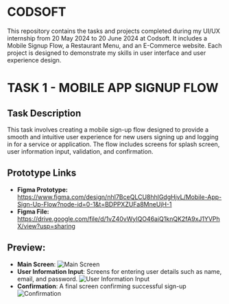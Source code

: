 # CODSOFT
This repository contains the tasks and projects completed during my UI/UX internship from 20 May 2024 to 20 June 2024 at Codsoft. It includes a Mobile Signup Flow, a Restaurant Menu, and an E-Commerce website. Each project is designed to demonstrate my skills in user interface and user experience design.

# TASK 1 - MOBILE APP SIGNUP FLOW

## Task Description
This task involves creating a mobile sign-up flow designed to provide a smooth and intuitive user experience for new users signing up and logging in for a service or application. The flow includes screens for splash screen, user information input, validation, and confirmation.

## Prototype Links
- **Figma Prototype:** https://www.figma.com/design/nhI7BceQLCU8hhlGdgHjvL/Mobile-App-Sign-Up-Flow?node-id=0-1&t=BDPPXZUFa8MneUjH-1
- **Figma File:** https://drive.google.com/file/d/1vZ40vWyIQO46aiQ1knQK2fA9xJ1YVPhX/view?usp=sharing

## Preview:
- **Main Screen**:
  ![Main Screen](https://private-user-images.githubusercontent.com/143437598/336159573-73899454-08fd-4516-88c8-5b64e3318a74.png?jwt=eyJhbGciOiJIUzI1NiIsInR5cCI6IkpXVCJ9.eyJpc3MiOiJnaXRodWIuY29tIiwiYXVkIjoicmF3LmdpdGh1YnVzZXJjb250ZW50LmNvbSIsImtleSI6ImtleTUiLCJleHAiOjE3MTc0MzU4NDQsIm5iZiI6MTcxNzQzNTU0NCwicGF0aCI6Ii8xNDM0Mzc1OTgvMzM2MTU5NTczLTczODk5NDU0LTA4ZmQtNDUxNi04OGM4LTViNjRlMzMxOGE3NC5wbmc_WC1BbXotQWxnb3JpdGhtPUFXUzQtSE1BQy1TSEEyNTYmWC1BbXotQ3JlZGVudGlhbD1BS0lBVkNPRFlMU0E1M1BRSzRaQSUyRjIwMjQwNjAzJTJGdXMtZWFzdC0xJTJGczMlMkZhd3M0X3JlcXVlc3QmWC1BbXotRGF0ZT0yMDI0MDYwM1QxNzI1NDRaJlgtQW16LUV4cGlyZXM9MzAwJlgtQW16LVNpZ25hdHVyZT0xNmI4NWNiOGFmMTc0MTg2MzQzNjk2ZjAyODlmOTRjMjUyNzJhNGMzNzUwNzVjMDE5OTcwNTk2NTI1N2ZlNjcwJlgtQW16LVNpZ25lZEhlYWRlcnM9aG9zdCZhY3Rvcl9pZD0wJmtleV9pZD0wJnJlcG9faWQ9MCJ9.wuG02fQ_0yQo_mXK2JfVmL0HiMxFCPr29RXRhsw384U)
- **User Information Input**: Screens for entering user details such as name, email, and password.
   ![User Information Input](https://github.com/rockstar-narmu/CODSOFT/assets/143437598/1ae099e0-2e8d-4965-8c44-7b9b6e9e2341)
- **Confirmation**: A final screen confirming successful sign-up
     ![Confirmation](https://private-user-images.githubusercontent.com/143437598/336159592-76f267f9-c9f9-48e0-8ad4-f2c19eeafdba.png?jwt=eyJhbGciOiJIUzI1NiIsInR5cCI6IkpXVCJ9.eyJpc3MiOiJnaXRodWIuY29tIiwiYXVkIjoicmF3LmdpdGh1YnVzZXJjb250ZW50LmNvbSIsImtleSI6ImtleTUiLCJleHAiOjE3MTc0MzYwMzIsIm5iZiI6MTcxNzQzNTczMiwicGF0aCI6Ii8xNDM0Mzc1OTgvMzM2MTU5NTkyLTc2ZjI2N2Y5LWM5ZjktNDhlMC04YWQ0LWYyYzE5ZWVhZmRiYS5wbmc_WC1BbXotQWxnb3JpdGhtPUFXUzQtSE1BQy1TSEEyNTYmWC1BbXotQ3JlZGVudGlhbD1BS0lBVkNPRFlMU0E1M1BRSzRaQSUyRjIwMjQwNjAzJTJGdXMtZWFzdC0xJTJGczMlMkZhd3M0X3JlcXVlc3QmWC1BbXotRGF0ZT0yMDI0MDYwM1QxNzI4NTJaJlgtQW16LUV4cGlyZXM9MzAwJlgtQW16LVNpZ25hdHVyZT0yOWE2NDYxOWNiNWJmMjNkNjk0OTk4N2IyOTNkMThiNTRhYzgwYzZhYjJiNzYxYjRjZGY1YTVjOWFlZGU1YWI0JlgtQW16LVNpZ25lZEhlYWRlcnM9aG9zdCZhY3Rvcl9pZD0wJmtleV9pZD0wJnJlcG9faWQ9MCJ9.OxuaRCl_6F7UOSCliRLc9B3243EYpxB68i-fTF0g3Jo)
